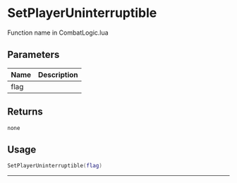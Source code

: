 # SetPlayerUninterruptible

Function name in CombatLogic.lua

## Parameters

| Name | Description |
| ---- | ----------- |
| flag |             |

## Returns

`none`

## Usage

```lua
SetPlayerUninterruptible(flag)
```

---
